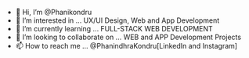 - 👋 Hi, I’m @Phanikondru
- 👀 I’m interested in ... UX/UI Design, Web and App Development
- 🌱 I’m currently learning ... FULL-STACK WEB DEVELOPMENT
- 💞️ I’m looking to collaborate on ... WEB and APP Development Projects
- 📫 How to reach me ... @PhanindhraKondru[LinkedIn and Instagram]

<!---
Phanikondru/Phanikondru is a ✨ special ✨ repository because its `README.md` (this file) appears on your GitHub profile.
You can click the Preview link to take a look at your changes.
--->
